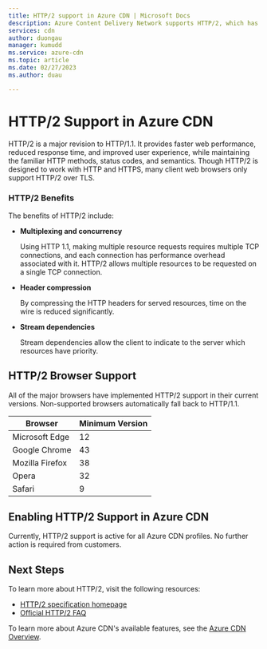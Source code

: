 ```yaml
---
title: HTTP/2 support in Azure CDN | Microsoft Docs
description: Azure Content Delivery Network supports HTTP/2, which has benefits over HTTP/1, such as multiplexing & concurrency, header compression, and stream dependencies.
services: cdn
author: duongau
manager: kumudd
ms.service: azure-cdn
ms.topic: article
ms.date: 02/27/2023
ms.author: duau

---
```


# HTTP/2 Support in Azure CDN

HTTP/2 is a major revision to HTTP/1.1\. It provides faster web performance, reduced response time, and improved user experience, while maintaining the familiar HTTP methods, status codes, and semantics. Though HTTP/2 is designed to work with HTTP and HTTPS, many client web browsers only support HTTP/2 over TLS.

### HTTP/2 Benefits

The benefits of HTTP/2 include:

*   **Multiplexing and concurrency**

    Using HTTP 1.1, making multiple resource requests requires multiple TCP connections, and each connection has performance overhead associated with it. HTTP/2 allows multiple resources to be requested on a single TCP connection.

*   **Header compression**

    By compressing the HTTP headers for served resources, time on the wire is reduced significantly.

*   **Stream dependencies**

    Stream dependencies allow the client to indicate to the server which resources have priority.


## HTTP/2 Browser Support

All of the major browsers have implemented HTTP/2 support in their current versions. Non-supported browsers automatically fall back to HTTP/1.1.

|Browser|Minimum Version|
|-------------|------------|
|Microsoft Edge| 12|
|Google Chrome| 43|
|Mozilla Firefox| 38|
|Opera| 32|
|Safari| 9|

## Enabling HTTP/2 Support in Azure CDN

Currently, HTTP/2 support is active for all Azure CDN profiles. No further action is required from customers.

## Next Steps

To learn more about HTTP/2, visit the following resources:

*   [HTTP/2 specification homepage](https://http2.github.io/)
*   [Official HTTP/2 FAQ](https://http2.github.io/faq/)

To learn more about Azure CDN's available features, see the [Azure CDN Overview](./cdn-overview.md).